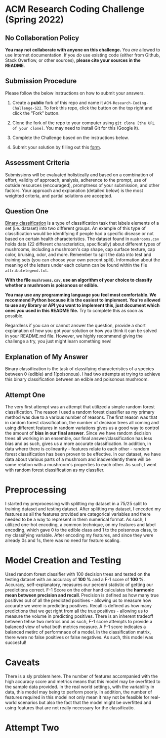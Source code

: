 # ACM Research Coding Challenge (Spring 2022)

## [](https://github.com/ACM-Research/-DRAFT-Coding-Challenge-S22#no-collaboration-policy)No Collaboration Policy

**You may not collaborate with anyone on this challenge.**  You  _are_  allowed to use Internet documentation. If you  _do_  use existing code (either from Github, Stack Overflow, or other sources),  **please cite your sources in the README**.

## [](https://github.com/ACM-Research/-DRAFT-Coding-Challenge-S22#submission-procedure)Submission Procedure

Please follow the below instructions on how to submit your answers.

1.  Create a  **public**  fork of this repo and name it  `ACM-Research-Coding-Challenge-S22`. To fork this repo, click the button on the top right and click the "Fork" button.

2.  Clone the fork of the repo to your computer using  `git clone [the URL of your clone]`. You may need to install Git for this (Google it).

3.  Complete the Challenge based on the instructions below.

4.  Submit your solution by filling out this [form](https://acmutd.typeform.com/to/uTpjeA8G).

## Assessment Criteria 

Submissions will be evaluated holistically and based on a combination of effort, validity of approach, analysis, adherence to the prompt, use of outside resources (encouraged), promptness of your submission, and other factors. Your approach and explanation (detailed below) is the most weighted criteria, and partial solutions are accepted. 

## [](https://github.com/ACM-Research/-DRAFT-Coding-Challenge-S22#question-one)Question One

[Binary classification](https://en.wikipedia.org/wiki/Binary_classification) is a type of classification task that labels elements of a set (i.e. dataset) into two different groups. An example of this type of classification would be identifying if people had a specific disease or not based on certain health characteristics. The dataset found in `mushrooms.csv` holds data (22 different characteristics, specifically) about different types of mushrooms, including a mushroom's cap shape, cap surface texture, cap color, bruising, odor, and more. Remember to split the data into test and training sets (you can choose your own percent split). Information about the meaning of the letters under each column can be found within the file `attributelegend.txt`.

**With the file `mushrooms.csv`, use an algorithm of your choice to classify whether a mushroom is poisonous or edible.**

**You may use any programming language you feel most comfortable. We recommend Python because it is the easiest to implement. You're allowed to use any library or API you want to implement this, just document which ones you used in this README file.** Try to complete this as soon as possible.

Regardless if you can or cannot answer the question, provide a short explanation of how you got your solution or how you think it can be solved in your README.md file. However, we highly recommend giving the challenge a try, you just might learn something new!


## Explanation of My Answer

Binary classification is the task of classifying characteristics of a species between 0 (edible) and 1(poisonous). I had two attempts at trying to achieve this binary classification between an edible and poisonous mushroom. 

## Attempt One

The very first attempt was an attempt that utilized a simple random forest classification. The reason I used a random forest classifier as my primary method was due to a various number of reasons. The first reason was that in random forest classification, the number of decision trees all coming and using different features in random variations gives us a good way to control the amount of **bias in our final answer**. Since we have random decision trees all working in an ensemble, our final answer/classification has less bias and as such, gives us a more accurate classification. In addition, in data where there is colinearity - features relate to each other - random forest classification has been proven to be effective. In our dataset, we have data about various parts of a mushroom and inadverdently there will be some relation with a mushroom's properties to each other. As such, I went with random forest classification as my classfier.

  # Preprocessing
   
  I started my preprocessing with splitting my dataset in a 75/25 split to training dataset and testing dataset. After splitting my dataset, I encoded my features as all the   features provided are categorical variables and there needed to be a way to represent in them numerical format. As such, I utilized one-hot encoding, a common technique, on   my features and label encoding, which gave 0 to the edible class and 1 to the poisonous class, to my classifying variable. After encoding my features, and since they were     already 0s and 1s, there was no need for feature scaling.
  
  # Model Creation and Testing
  Used random forest classifier with 100 decision trees and tested on the testing dataset with an accuracy of **100 %** and a F-1 score of **100 %**. Accuracy, self-explanatory, measures our percent statistic of getting our predictions correct. F-1 Score on the other hand calculates the **harmonic mean between precision and recall**. Precision is defined as how many true positives out of all the predicted positives - allowing us to measure how accurate we were in predicting positives. Recall is defined as how many predictions that we get right from all the true positives - allowing us to measure the volume in predicting positives. There is an inherent tradeoff between tehse two metrics and as such, F-1 score attempts to provide a balanced view of what both metrics measure. A F-1 score indicates a balanced metirc of performnace of a model. In the classification matrix, there were no false positives or false negatives. As such, this model was succesful!
  
  # Caveats
  There is a sly problem here. The number of features accompanied with the high accuracy score and metrics means that this model may be overfitted to the sample data provided. In the real world settings, with the variability in data, this model may being to perform poorly. In addition, the number of features required in this model not only mean it may not be feasible for real-world scenarios but also the fact that the model might be overfitted and using features that are not really necessary for the classificatio.

# Attempt Two
